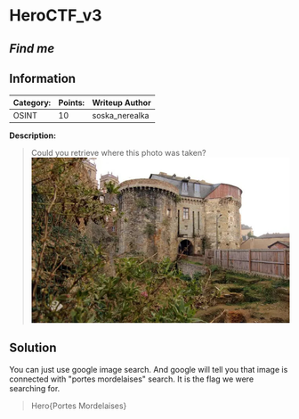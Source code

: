 # __HeroCTF_v3__ 
## _Find me_

## Information

**Category:** | **Points:** | **Writeup Author**
--- | --- | ---
OSINT | 10 | soska_nerealka

**Description:** 

> Could you retrieve where this photo was taken?
![Find me image](https://github.com/DimaIvanovskiy/ctf-write-ups/blob/main/HeroCTF_v3/FindMe/find_me.jpg)

## Solution
You can just use google image search. And google will tell you that image is connected with "portes mordelaises" search. It is the flag we were searching for.

> Hero{Portes Mordelaises}
